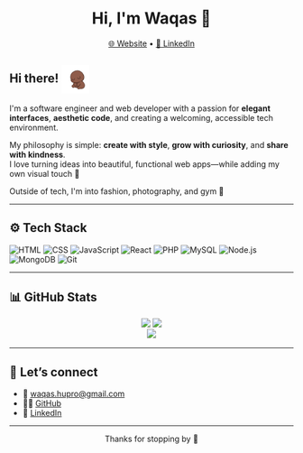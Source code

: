 <h1 align="center">Hi, I'm Waqas 💖</h1>

<p align="center">
  <a href="https://waqas-hu.live/">🌐 Website</a> • 
  <a href="https://www.linkedin.com/in/waqas-hu/">💼 LinkedIn</a>
</p>

## Hi there! <img src="BearSigh.gif" alt="Bear sigh gif" width="50" style="vertical-align: middle;"/>

I'm a software engineer and web developer with a passion for **elegant interfaces**, **aesthetic code**, and creating a welcoming, accessible tech environment.

My philosophy is simple: **create with style**, **grow with curiosity**, and **share with kindness**.  
I love turning ideas into beautiful, functional web apps—while adding my own visual touch 🎨

Outside of tech, I'm into fashion, photography, and gym 🌸  

---

## ⚙️ Tech Stack

![HTML](https://img.shields.io/badge/-HTML5-FE7A90?style=for-the-badge&logo=html5&logoColor=white)
![CSS](https://img.shields.io/badge/-CSS3-FE7A90?style=for-the-badge&logo=css3&logoColor=white)
![JavaScript](https://img.shields.io/badge/-JavaScript-FE7A90?style=for-the-badge&logo=javascript)
![React](https://img.shields.io/badge/-React-FE7A90?style=for-the-badge&logo=react)
![PHP](https://img.shields.io/badge/-PHP-FE7A90?style=for-the-badge&logo=php)
![MySQL](https://img.shields.io/badge/-MySQL-FE7A90?style=for-the-badge&logo=mysql)
![Node.js](https://img.shields.io/badge/-Node.js-FE7A90?style=for-the-badge&logo=node.js)
![MongoDB](https://img.shields.io/badge/-MongoDB-FE7A90?style=for-the-badge&logo=mongodb)
![Git](https://img.shields.io/badge/-Git-FE7A90?style=for-the-badge&logo=git)

---

## 📊 GitHub Stats

<p align="center">
  <img height="170em" src="https://github-readme-stats.vercel.app/api?username=WsHussain&show_icons=true&count_private=true&theme=darcula&hide_border=true&hide=issues,contribs&bg_color=00000000" />
  <img height="170em" src="https://github-readme-stats.vercel.app/api/top-langs/?username=WsHussain&layout=compact&hide_border=true&theme=darcula&bg_color=00000000&langs_count=6&hide=jupyter%20notebook,tex" />
  <br/>
  <img src="https://github-readme-streak-stats.herokuapp.com?user=WsHussain&theme=darcula&hide_border=true&background=FFFFFF00" />
</p>

---

## 💌 Let’s connect

- 💌 [waqas.hupro@gmail.com](mailto:waqas.hupro@gmail.com)  
- 🧑‍💻 [GitHub](https://github.com/WsHussain)  
- 💼 [LinkedIn](https://www.linkedin.com/in/waqas-hu/)  

---

<p align="center">
  Thanks for stopping by 💖  
</p>
